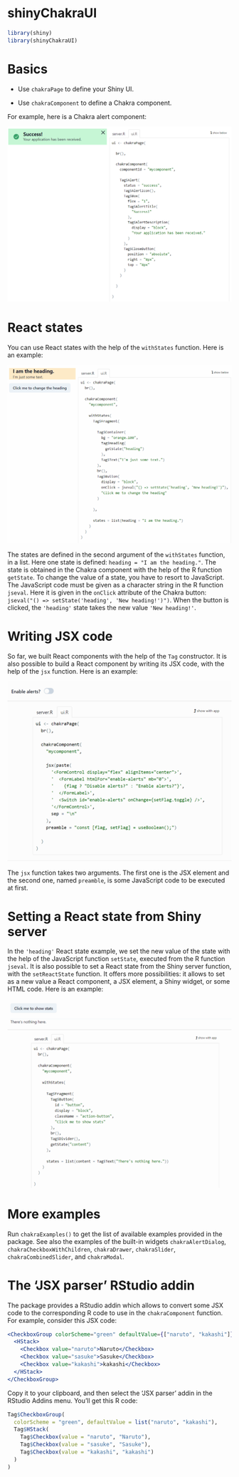 shinyChakraUI
================

``` r
library(shiny)
library(shinyChakraUI)
```

# Basics

-   Use `chakraPage` to define your Shiny UI.

-   Use `chakraComponent` to define a Chakra component.

For example, here is a Chakra alert component:

![](https://raw.githubusercontent.com/stla/shinyChakraUI/main/inst/screenshots/chakraAlert.png)

# React states

You can use React states with the help of the `withStates` function.
Here is an example:

![](https://raw.githubusercontent.com/stla/shinyChakraUI/main/inst/screenshots/withStates.gif)

The states are defined in the second argument of the `withStates`
function, in a list. Here one state is defined:
`heading = "I am the heading."`. The state is obtained in the Chakra
component with the help of the R function `getState`. To change the
value of a state, you have to resort to JavaScript. The JavaScript code
must be given as a character string in the R function `jseval`. Here it
is given in the `onClick` attribute of the Chakra button:
`jseval("() => setState('heading', 'New heading!')")`. When the button
is clicked, the `'heading'` state takes the new value `'New heading!'`.

# Writing JSX code

So far, we built React components with the help of the `Tag`
constructor. It is also possible to build a React component by writing
its JSX code, with the help of the `jsx` function. Here is an example:

![](https://raw.githubusercontent.com/stla/shinyChakraUI/main/inst/screenshots/jsx.gif)

The `jsx` function takes two arguments. The first one is the JSX element
and the second one, named `preamble`, is some JavaScript code to be
executed at first.

# Setting a React state from Shiny server

In the `'heading'` React state example, we set the new value of the
state with the help of the JavaScript function `setState`, executed from
the R function `jseval`. It is also possible to set a React state from
the Shiny server function, with the `setReactState` function. It offers
more possibilities: it allows to set as a new value a React component, a
JSX element, a Shiny widget, or some HTML code. Here is an example:

![](https://raw.githubusercontent.com/stla/shinyChakraUI/main/inst/screenshots/setReactState.gif)

# More examples

Run `chakraExamples()` to get the list of available examples provided in
the package. See also the examples of the built-in widgets
`chakraAlertDialog`, `chakraCheckboxWithChildren`, `chakraDrawer`,
`chakraSlider`, `chakraCombinedSlider`, and `chakraModal`.

# The ‘JSX parser’ RStudio addin

The package provides a RStudio addin which allows to convert some JSX
code to the corresponding R code to use in the `chakraComponent`
function. For example, consider this JSX code:

``` jsx
<CheckboxGroup colorScheme="green" defaultValue={["naruto", "kakashi"]}>
  <HStack>
    <Checkbox value="naruto">Naruto</Checkbox>
    <Checkbox value="sasuke">Sasuke</Checkbox>
    <Checkbox value="kakashi">kakashi</Checkbox>
  </HStack>
</CheckboxGroup>
```

Copy it to your clipboard, and then select the ‘JSX parser’ addin in the
RStudio Addins menu. You’ll get this R code:

``` r
Tag$CheckboxGroup(
  colorScheme = "green", defaultValue = list("naruto", "kakashi"),
  Tag$HStack(
    Tag$Checkbox(value = "naruto", "Naruto"),
    Tag$Checkbox(value = "sasuke", "Sasuke"),
    Tag$Checkbox(value = "kakashi", "kakashi")
  )
)
```
